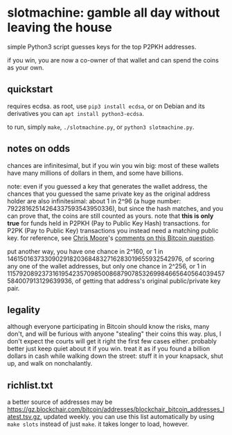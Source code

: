 # slotmachine: gamble all day without leaving the house

simple Python3 script guesses keys for the top P2PKH addresses.

if you win, you are now a co-owner of that wallet and can spend the coins
as your own.

## quickstart

requires ecdsa. as root, use `pip3 install ecdsa`, or on Debian and its
derivatives you can `apt install python3-ecdsa`.

to run, simply `make`, `./slotmachine.py`, or `python3 slotmachine.py`.

## notes on odds

chances are infinitesimal, but if you win you win big: most of these wallets
have many millions of dollars in them, and some have billions.

note: even if you guessed a key that generates the wallet address,
the chances that you guessed the same private key as the original
address holder are also infinitesimal: about 1 in 2^96 (a huge number:
79228162514264337593543950336), but since the hash matches, and you can
prove that, the coins are still counted as yours. note that **this is only
true** for funds held in P2PKH (Pay to Public Key Hash) transactions. for
P2PK (Pay to Public Key) transactions you instead need a matching public key.
for reference, see [Chris Moore](https://twitter.com/dooglus)'s [comments on
this Bitcoin question](https://bitcoin.stackexchange.com/questions/22/is-it-possible-to-brute-force-bitcoin-address-creation-in-order-to-steal-money).

put another way, you have one chance in 2^160, or 1 in
1461501637330902918203684832716283019655932542976, of scoring any one of
the wallet addresses, but only one chance in 2^256, or 1 in
115792089237316195423570985008687907853269984665640564039457584007913129639936,
of getting that address's original public/private key pair.

## legality

although everyone participating in Bitcoin should know the risks, many
don't, and will be furious with anyone "stealing" their coins this way.
plus, I don't expect the courts will get it right the first few cases
either. probably better just keep quiet about it if you win. treat it as
if you found a billion dollars in cash while walking down the street:
stuff it in your knapsack, shut up, and walk on nonchalantly.

## richlist.txt

a better source of addresses may be <https://gz.blockchair.com/bitcoin/addresses/blockchair_bitcoin_addresses_latest.tsv.gz>, updated weekly. you can use
this list automatically by using `make slots` instead of just `make`. it takes
longer to load, however.

